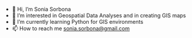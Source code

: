 - 👋 Hi, I’m Sonia Sorbona
- 👀 I’m interested in Geospatial Data Analyses and in creating GIS maps
- 🌱 I’m currently learning Python for GIS environments
- 📫 How to reach me sonia.sorbona@gmail.com

<!---
sosorbetto/sosorbetto is a ✨ special ✨ repository because its `README.md` (this file) appears on your GitHub profile.
You can click the Preview link to take a look at your changes.
--->
